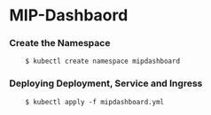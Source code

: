 # MIP-Dashbaord

### Create the Namespace
~~~
    $ kubectl create namespace mipdashboard
~~~

### Deploying  Deployment, Service and Ingress
~~~
    $ kubectl apply -f mipdashboard.yml
~~~









